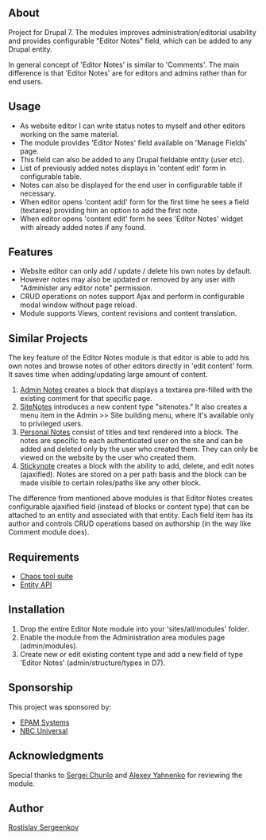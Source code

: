 About
-----

Project for Drupal 7.
The modules improves administration/editorial usability and provides
configurable "Editor Notes" field, which can be added to any Drupal entity.

In general concept of 'Editor Notes' is similar to 'Comments'.
The main difference is that 'Editor Notes' are for editors and admins
rather than for end users.

Usage
--------

* As website editor I can write status notes to myself and other editors working
  on the same material.
* The module provides 'Editor Notes' field available on 'Manage Fields' page.
* This field can also be added to any Drupal fieldable entity (user etc).
* List of previously added notes displays in 'content edit' form in configurable
  table.
* Notes can also be displayed for the end user in configurable table
  if necessary.
* When editor opens 'content add' form for the first time he sees a field
  (textarea) providing him an option to add the first note.
* When editor opens 'content edit' form he sees 'Editor Notes' widget
  with already added notes if any found.

Features
--------

* Website editor can only add / update / delete his own notes by default.
* However notes may also be updated or removed by any user with
  "Administer any editor note" permission.
* CRUD operations on notes support Ajax and perform in configurable modal window
  without page reload.
* Module supports Views, content revisions and content translation.

Similar Projects
----------------

The key feature of the Editor Notes module is that editor is able to add his own
notes and browse notes of other editors directly in 'edit content' form.
It saves time when adding/updating large amount of content.

1. [Admin Notes] creates a block that displays a textarea pre-filled with
   the existing comment for that specific page.
2. [SiteNotes] introduces a new content type "sitenotes." It also creates
   a menu item in the Admin >> Site building menu, where it's available only
   to privileged users.
3. [Personal Notes] consist of titles and text rendered into a block.
   The notes are specific to each authenticated user on the site
   and can be added and deleted only by the user who created them. They can only
   be viewed on the website by the user who created them.
4. [Stickynote] creates a block with the ability to add, delete,
   and edit notes (ajaxified). Notes are stored on a per path basis and
   the block can be made visible to certain roles/paths like any other block.

The difference from mentioned above modules is that Editor Notes creates
configurable ajaxified field (instead of blocks or content type)
that can be attached to an entity and associated with that entity.
Each field item has its author and controls CRUD operations based on authorship
(in the way like Comment module does).

Requirements
------------

* [Chaos tool suite]
* [Entity API]

Installation
------------

1. Drop the entire Editor Note module into your 'sites/all/modules' folder.
2. Enable the module from the Administration area modules page (admin/modules).
3. Create new or edit existing content type and add a new field of type
   'Editor Notes' (admin/structure/types in D7).

Sponsorship
-----------

This project was sponsored by:

* [EPAM Systems]
* [NBC Universal]

Acknowledgments
---------------

Special thanks to [Sergei Churilo] and [Alexey Yahnenko]
for reviewing the module.

Author
------

[Rostislav Sergeenkov]


[Admin Notes]:https://www.drupal.org/project/admin_notes
[SiteNotes]:https://www.drupal.org/project/sitenotes
[Personal Notes]:https://www.drupal.org/project/personal_notes
[Stickynote]:https://www.drupal.org/project/stickynote
[Chaos tool suite]:https://www.drupal.org/project/ctools
[Entity API]:https://www.drupal.org/project/entity
[EPAM Systems]:https://www.drupal.org/node/2114867
[NBC Universal]:http://www.nbcuni.com
[Sergei Churilo]:https://www.drupal.org/user/584658
[Alexey Yahnenko]:https://www.drupal.org/user/2635711
[Rostislav Sergeenkov]:https://www.drupal.org/u/rostislav-sergeenkov
